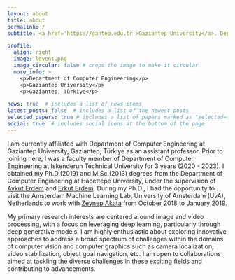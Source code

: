 ```yaml
---
layout: about
title: about
permalink: /
subtitle: <a href='https://gantep.edu.tr'>Gaziantep University</a>. Department of Computer Engineering

profile:
  align: right
  image: levent.png
  image_circular: false # crops the image to make it circular
  more_info: >
    <p>Department of Computer Engineering</p>
    <p>Gaziantep University</p>
    <p>Gaziantep, Türkiye</p>

news: true  # includes a list of news items
latest_posts: false  # includes a list of the newest posts
selected_papers: true # includes a list of papers marked as "selected={true}"
social: true  # includes social icons at the bottom of the page
---
```


I am currently affiliated with Department of Computer Engineering at Gaziantep University, Gaziantep, Türkiye as an assistant professor. Prior to joining here, I was a faculty member of Department of Computer Engineering at Iskenderun Technical University for 3 years (2020 - 2023). I obtained my Ph.D.(2019) and M.Sc.(2013) degrees from the Department of Computer Engineering at Hacettepe University, under the supervision of [Aykut Erdem](https://aykuterdem.github.io/) and [Erkut Erdem](https://web.cs.hacettepe.edu.tr/~erkut/). During my Ph.D., I had the opportunity to visit the Amsterdam Machine Learning Lab, University of Amsterdam (UvA), Netherlands to work with [Zeynep Akata](https://www.eml-unitue.de/people/zeynep-akata) from October 2018 to January 2019. 

My primary research interests are centered around image and video processing, with a focus on leveraging deep learning, particularly through deep generative models. I am highly enthusiastic about exploring innovative approaches to address a broad spectrum of challenges within the domains of computer vision and computer graphics such as camera localization, video stabilization, object goal navigation, etc. I am open to collaborations aimed at tackling the diverse challenges in these exciting fields and contributing to advancements.

<!---Put your address / P.O. box / other info right below your picture. You can also disable any of these elements by editing `profile` property of the YAML header of your `_pages/about.md`. Edit `_bibliography/papers.bib` and Jekyll will render your [publications page](/al-folio/publications/) automatically.--->

<!---Link to your social media connections, too. This theme is set up to use [Font Awesome icons](http://fortawesome.github.io/Font-Awesome/) and [Academicons](https://jpswalsh.github.io/academicons/), like the ones below. Add your Facebook, Twitter, LinkedIn, Google Scholar, or just disable all of them.--->
